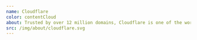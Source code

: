 ```yaml
---
name: Cloudflare
color: contentCloud
about: Trusted by over 12 million domains, Cloudflare is one of the world’s largest cloud network platforms. Give global users a faster, more secure, and more reliable internet experience.
src: /img/about/cloudflare.svg
---
```

